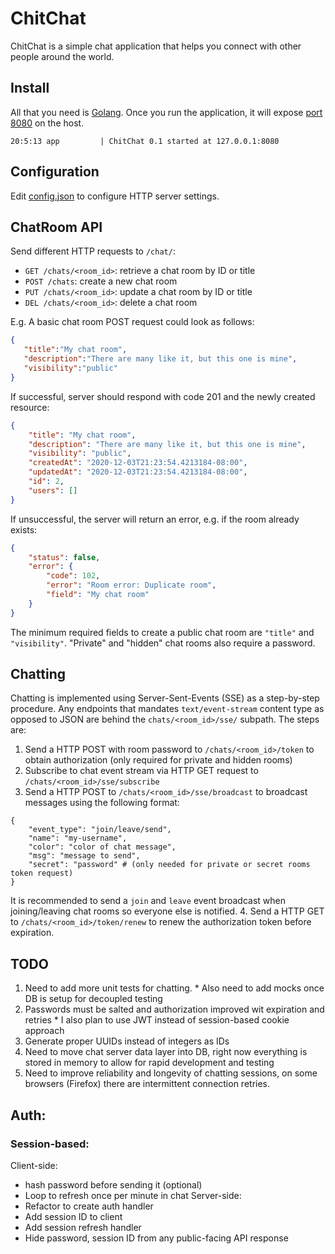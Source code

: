 # ChitChat
ChitChat is a simple chat application that helps you connect with other people around the world.

## Install ##
All that you need is [Golang](https://golang.org/). Once you run the application, it will expose [port 8080](./config.json) on the host.
```
20:5:13 app         | ChitChat 0.1 started at 127.0.0.1:8080
```

## Configuration ##
Edit [config.json](./config.json) to configure HTTP server settings.

## ChatRoom API ##
Send different HTTP requests to `/chat/`:
  * `GET /chats/<room_id>`: retrieve a chat room by ID or title
  * `POST /chats`: create a new chat room
  * `PUT /chats/<room_id>`: update a chat room by ID or title
  * `DEL /chats/<room_id>`: delete a chat room

E.g. A basic chat room POST request could look as follows:
```json
{
   "title":"My chat room",
   "description":"There are many like it, but this one is mine",
   "visibility":"public"
}
```
If successful, server should respond with code 201 and the newly created resource:
```json
{
    "title": "My chat room",
    "description": "There are many like it, but this one is mine",
    "visibility": "public",
    "createdAt": "2020-12-03T21:23:54.4213184-08:00",
    "updatedAt": "2020-12-03T21:23:54.4213184-08:00",
    "id": 2,
    "users": []
}
```

If unsuccessful, the server will return an error, e.g. if the room already exists: 
```json
{
    "status": false,
    "error": {
        "code": 102,
        "error": "Room error: Duplicate room",
        "field": "My chat room"
    }
}
```
The minimum required fields to create a public chat room are `"title"` and `"visibility"`. "Private" and "hidden" chat rooms also require a password.

## Chatting ##
Chatting is implemented using Server-Sent-Events (SSE) as a step-by-step procedure. Any endpoints that mandates `text/event-stream` content type as opposed to JSON are behind the `chats/<room_id>/sse/` subpath. The steps are:
  1. Send a HTTP POST with room password to `/chats/<room_id>/token` to obtain authorization (only required for private and hidden rooms)
  2. Subscribe to chat event stream via HTTP GET request to `/chats/<room_id>/sse/subscribe`
  3. Send a HTTP POST to `/chats/<room_id>/sse/broadcast` to broadcast messages using the following format:
  ```
  {
      "event_type": "join/leave/send",
      "name": "my-username",
      "color": "color of chat message",
      "msg": "message to send",
      "secret": "password" # (only needed for private or secret rooms token request)
  }
  ```
  It is recommended to send a `join` and `leave` event broadcast when joining/leaving chat rooms so everyone else is notified.
  4. Send a HTTP GET to `/chats/<room_id>/token/renew` to renew the authorization token before expiration.

  ## TODO ##
  1. Need to add more unit tests for chatting. 
    * Also need to add mocks once DB is setup for decoupled testing
  2. Passwords must be salted and authorization improved wit expiration and retries
    * I also plan to use JWT instead of session-based cookie approach
  3. Generate proper UUIDs instead of integers as IDs
  4. Need to move chat server data layer into DB, right now everything is stored in memory to allow for rapid development and testing
  5. Need to improve reliability and longevity of chatting sessions, on some browsers (Firefox) there are intermittent connection retries.

  ## Auth:
  ### Session-based:
  Client-side:
  * hash password before sending it (optional)
  * Loop to refresh once per minute in chat
  Server-side:
  * Refactor to create auth handler
  * Add session ID to client
  * Add session refresh handler
  * Hide password, session ID from any public-facing API response